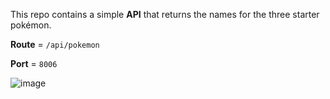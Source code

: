 This repo contains a simple **API** that returns the names for the three starter pokémon.


**Route** = `/api/pokemon`

**Port** = `8006`

![image](https://user-images.githubusercontent.com/21224753/56089619-43bb0e00-5eb3-11e9-9f3f-813300654e3e.png)
